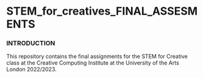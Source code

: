 # STEM_for_creatives_FINAL_ASSESMENTS 

<h3> INTRODUCTION  </h3>
  
This repository contains the final assignments for the STEM for Creative class at the Creative Computing Institute at the University of the Arts London 2022/2023. 


